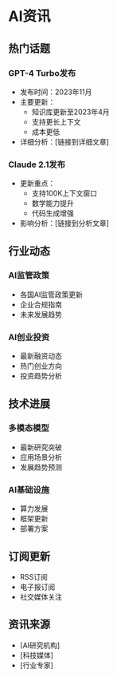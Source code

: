 # AI资讯

## 热门话题
### GPT-4 Turbo发布
- 发布时间：2023年11月
- 主要更新：
  - 知识库更新至2023年4月
  - 支持更长上下文
  - 成本更低
- 详细分析：[链接到详细文章]

### Claude 2.1发布
- 更新重点：
  - 支持100K上下文窗口
  - 数学能力提升
  - 代码生成增强
- 影响分析：[链接到分析文章]

## 行业动态
### AI监管政策
- 各国AI监管政策更新
- 企业合规指南
- 未来发展趋势

### AI创业投资
- 最新融资动态
- 热门创业方向
- 投资趋势分析

## 技术进展
### 多模态模型
- 最新研究突破
- 应用场景分析
- 发展趋势预测

### AI基础设施
- 算力发展
- 框架更新
- 部署方案

## 订阅更新
- RSS订阅
- 电子报订阅
- 社交媒体关注

## 资讯来源
- [AI研究机构]
- [科技媒体]
- [行业专家]
